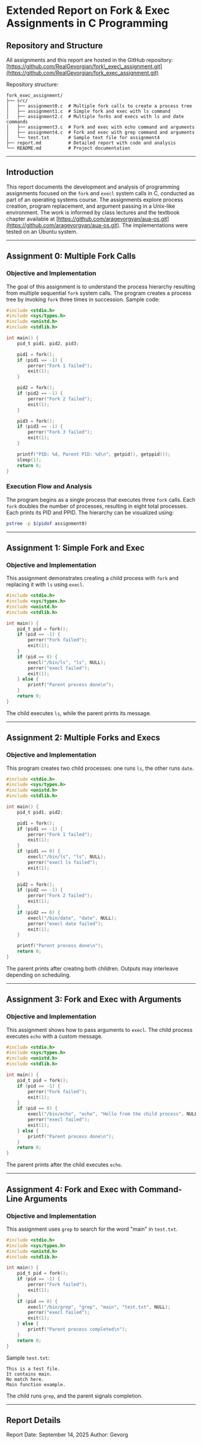 # Extended Report on Fork & Exec Assignments in C Programming

## Repository and Structure

All assignments and this report are hosted in the GitHub repository:
[https://github.com/RealGevorgian/fork\_exec\_assignment.git](https://github.com/RealGevorgian/fork_exec_assignment.git)

Repository structure:

```
fork_exec_assignment/
├── src/
│   ├── assignment0.c  # Multiple fork calls to create a process tree
│   ├── assignment1.c  # Simple fork and exec with ls command
│   ├── assignment2.c  # Multiple forks and execs with ls and date commands
│   ├── assignment3.c  # Fork and exec with echo command and arguments
│   ├── assignment4.c  # Fork and exec with grep command and arguments
│   └── test.txt       # Sample text file for assignment4
├── report.md          # Detailed report with code and analysis
└── README.md          # Project documentation
```

---

## Introduction

This report documents the development and analysis of programming assignments focused on the `fork` and `execl` system calls in C, conducted as part of an operating systems course. The assignments explore process creation, program replacement, and argument passing in a Unix-like environment. The work is informed by class lectures and the textbook chapter available at [https://github.com/aragevorgyan/aua-os.git](https://github.com/aragevorgyan/aua-os.git). The implementations were tested on an Ubuntu system.

---

## Assignment 0: Multiple Fork Calls

### Objective and Implementation

The goal of this assignment is to understand the process hierarchy resulting from multiple sequential `fork` system calls. The program creates a process tree by invoking `fork` three times in succession. Sample code:

```c
#include <stdio.h>
#include <sys/types.h>
#include <unistd.h>
#include <stdlib.h>

int main() {
    pid_t pid1, pid2, pid3;

    pid1 = fork();
    if (pid1 == -1) {
        perror("Fork 1 failed");
        exit(1);
    }

    pid2 = fork();
    if (pid2 == -1) {
        perror("Fork 2 failed");
        exit(1);
    }

    pid3 = fork();
    if (pid3 == -1) {
        perror("Fork 3 failed");
        exit(1);
    }

    printf("PID: %d, Parent PID: %d\n", getpid(), getppid());
    sleep(1);
    return 0;
}
```

### Execution Flow and Analysis

The program begins as a single process that executes three `fork` calls. Each `fork` doubles the number of processes, resulting in eight total processes. Each prints its PID and PPID. The hierarchy can be visualized using:

```bash
pstree -p $(pidof assignment0)
```

---

## Assignment 1: Simple Fork and Exec

### Objective and Implementation

This assignment demonstrates creating a child process with `fork` and replacing it with `ls` using `execl`.

```c
#include <stdio.h>
#include <sys/types.h>
#include <unistd.h>
#include <stdlib.h>

int main() {
    pid_t pid = fork();
    if (pid == -1) {
        perror("Fork failed");
        exit(1);
    }
    if (pid == 0) {
        execl("/bin/ls", "ls", NULL);
        perror("execl failed");
        exit(1);
    } else {
        printf("Parent process done\n");
    }
    return 0;
}
```

The child executes `ls`, while the parent prints its message.

---

## Assignment 2: Multiple Forks and Execs

### Objective and Implementation

This program creates two child processes: one runs `ls`, the other runs `date`.

```c
#include <stdio.h>
#include <sys/types.h>
#include <unistd.h>
#include <stdlib.h>

int main() {
    pid_t pid1, pid2;

    pid1 = fork();
    if (pid1 == -1) {
        perror("Fork 1 failed");
        exit(1);
    }
    if (pid1 == 0) {
        execl("/bin/ls", "ls", NULL);
        perror("execl ls failed");
        exit(1);
    }

    pid2 = fork();
    if (pid2 == -1) {
        perror("Fork 2 failed");
        exit(1);
    }
    if (pid2 == 0) {
        execl("/bin/date", "date", NULL);
        perror("execl date failed");
        exit(1);
    }

    printf("Parent process done\n");
    return 0;
}
```

The parent prints after creating both children. Outputs may interleave depending on scheduling.

---

## Assignment 3: Fork and Exec with Arguments

### Objective and Implementation

This assignment shows how to pass arguments to `execl`. The child process executes `echo` with a custom message.

```c
#include <stdio.h>
#include <sys/types.h>
#include <unistd.h>
#include <stdlib.h>

int main() {
    pid_t pid = fork();
    if (pid == -1) {
        perror("Fork failed");
        exit(1);
    }
    if (pid == 0) {
        execl("/bin/echo", "echo", "Hello from the child process", NULL);
        perror("execl failed");
        exit(1);
    } else {
        printf("Parent process done\n");
    }
    return 0;
}
```

The parent prints after the child executes `echo`.

---

## Assignment 4: Fork and Exec with Command-Line Arguments

### Objective and Implementation

This assignment uses `grep` to search for the word "main" in `test.txt`.

```c
#include <stdio.h>
#include <sys/types.h>
#include <unistd.h>
#include <stdlib.h>

int main() {
    pid_t pid = fork();
    if (pid == -1) {
        perror("Fork failed");
        exit(1);
    }
    if (pid == 0) {
        execl("/bin/grep", "grep", "main", "test.txt", NULL);
        perror("execl failed");
        exit(1);
    } else {
        printf("Parent process completed\n");
    }
    return 0;
}
```

Sample `test.txt`:

```
This is a test file.
It contains main.
No match here.
Main function example.
```

The child runs `grep`, and the parent signals completion.

---

## Report Details

Report Date: September 14, 2025
Author: Gevorg
